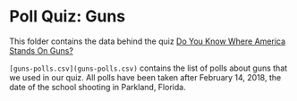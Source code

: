 # Poll Quiz: Guns

This folder contains the data behind the quiz [Do You Know Where America Stands On Guns?](https://projects.fivethirtyeight.com/guns-parkland-polling-quiz/)

`[guns-polls.csv](guns-polls.csv)` contains the list of polls about guns that we used in our quiz. All polls have been taken after February 14, 2018, the date of the school shooting in Parkland, Florida.
